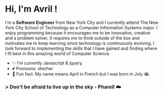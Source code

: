 

# Hi, I'm Avril !

I'm a **Software Engineer** from New York City and I currently attend The New York City School of Technology as a Computer Information Systems major. 
I enjoy programming because it encourages me to be innovative, creative and a problem solver. 
It requires me to think outside of the box and motivates me to keep learning since technology is continuously evolving. 
I look forward to implementing the skills that I have gained and finding where I fit best in this amazing world of Computer Science.


- :sparkles: I’m currently Javascript & jquery.
- :two_hearts: Pronouns: she/her
- :rose: Fun fact: My name means April in French but I was born in July :joy:.



### > **Don't be afraid to live up in the sky - Pharell** :cloud:
